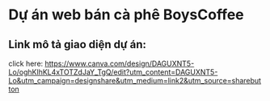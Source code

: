# Dự án web bán cà phê BoysCoffee
## Link mô tả giao diện dự án: 
click here: https://www.canva.com/design/DAGUXNT5-Lo/oghKlhKL4xTOTZdJaY_TgQ/edit?utm_content=DAGUXNT5-Lo&utm_campaign=designshare&utm_medium=link2&utm_source=sharebutton
